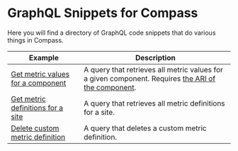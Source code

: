 # GraphQL Snippets for Compass

Here you will find a directory of GraphQL code snippets that do various things in Compass.

| Example                                                                        | Description                                                                                                                                                                                                                     |
| ------------------------------------------------------------------------------ | ------------------------------------------------------------------------------------------------------------------------------------------------------------------------------------------------------------------------------- |
| [Get metric values for a component](get-metric-values-for-component/README.md) | A query that retrieves all metric values for a given component. Requires [the ARI of the component](https://developer.atlassian.com/cloud/compass/config-as-code/manage-components-with-config-as-code/#find-a-component-s-id). |
| [Get metric definitions for a site](get-metric-definitions/README.md) | A query that retrieves all metric definitions for a site. |
| [Delete custom metric definition](delete-metric-definition/README.md) | A query that deletes a custom metric definition. |